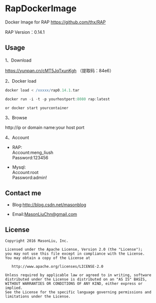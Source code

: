 # RapDockerImage
Docker Image for RAP  https://github.com/thx/RAP

RAP Version：0.14.1

Usage
--------

1、Download

https://yunpan.cn/cMT5JqTxunKgh （提取码：84e6）

2、Docker load
```groovy
docker load < /xxxxx/rap0.14.1.tar

docker run -i -t -p yourhostport:8080 rap:latest

or docker start yourcontainer

```
3、Browse 

http://ip or domain name:your host port

4、Account

- RAP:   
Account:meng_liush  
Password:123456

- Mysql:   
Account:root  
Password:admin!


Contact me
--------

- Blog:http://blog.csdn.net/masonblog

- Email:MasonLiuChn@gmail.com

License
--------

    Copyright 2016 MasonLiu, Inc.

    Licensed under the Apache License, Version 2.0 (the "License");
    you may not use this file except in compliance with the License.
    You may obtain a copy of the License at

       http://www.apache.org/licenses/LICENSE-2.0

    Unless required by applicable law or agreed to in writing, software
    distributed under the License is distributed on an "AS IS" BASIS,
    WITHOUT WARRANTIES OR CONDITIONS OF ANY KIND, either express or implied.
    See the License for the specific language governing permissions and
    limitations under the License.
